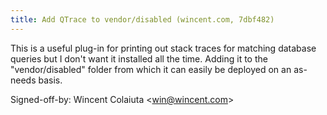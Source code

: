 ```yaml
---
title: Add QTrace to vendor/disabled (wincent.com, 7dbf482)
---
```


This is a useful plug-in for printing out stack traces for matching database queries but I don't want it installed all the time. Adding it to the "vendor/disabled" folder from which it can easily be deployed on an as-needs basis.

Signed-off-by: Wincent Colaiuta &lt;win@wincent.com&gt;
